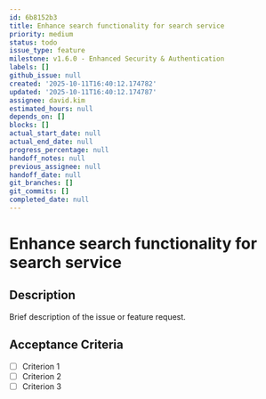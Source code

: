 ```yaml
---
id: 6b8152b3
title: Enhance search functionality for search service
priority: medium
status: todo
issue_type: feature
milestone: v1.6.0 - Enhanced Security & Authentication
labels: []
github_issue: null
created: '2025-10-11T16:40:12.174782'
updated: '2025-10-11T16:40:12.174787'
assignee: david.kim
estimated_hours: null
depends_on: []
blocks: []
actual_start_date: null
actual_end_date: null
progress_percentage: null
handoff_notes: null
previous_assignee: null
handoff_date: null
git_branches: []
git_commits: []
completed_date: null
---
```


# Enhance search functionality for search service

## Description

Brief description of the issue or feature request.

## Acceptance Criteria

- [ ] Criterion 1
- [ ] Criterion 2
- [ ] Criterion 3
